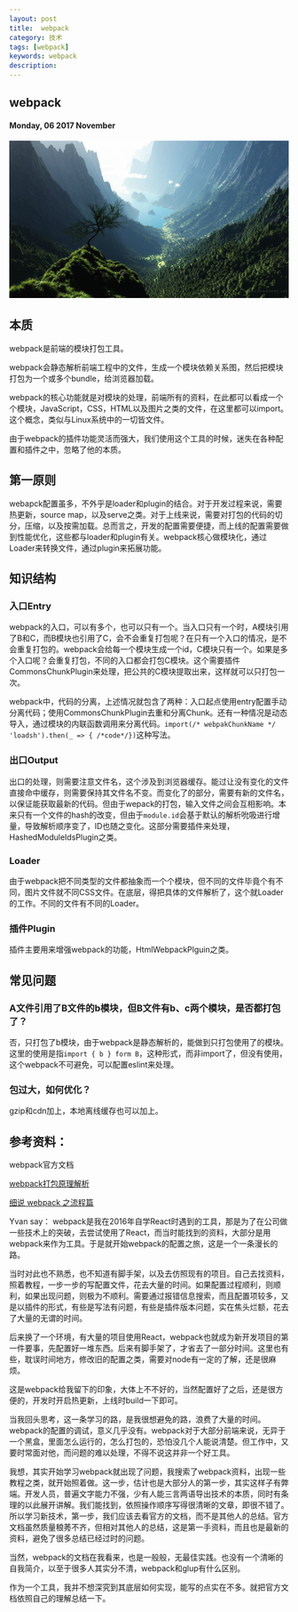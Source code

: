 ```yaml
---
layout: post
title:  webpack
category: 技术
tags: [webpack]
keywords: webpack
description:
---
```


##  webpack

#### Monday, 06  2017 November

![01](/../../assets/img/tech/2017/01.jpg)

## 本质

webpack是前端的模块打包工具。

webpack会静态解析前端工程中的文件，生成一个模块依赖关系图，然后把模块打包为一个或多个bundle，给浏览器加载。

webpack的核心功能就是对模块的处理，前端所有的资料，在此都可以看成一个个模块，JavaScript，CSS，HTML以及图片之类的文件，在这里都可以import。这个概念，类似与Linux系统中的一切皆文件。

由于webpack的插件功能灵活而强大，我们使用这个工具的时候，迷失在各种配置和插件之中，忽略了他的本质。

## 第一原则

webapck配置虽多，不外乎是loader和plugin的结合。对于开发过程来说，需要热更新，source map，以及serve之类。对于上线来说，需要对打包的代码的切分，压缩，以及按需加载。总而言之，开发的配置需要便捷，而上线的配置需要做到性能优化，这些都与loader和plugin有关。webpack核心做模块化，通过Loader来转换文件，通过plugin来拓展功能。


## 知识结构

### 入口Entry

webpack的入口，可以有多个，也可以只有一个。当入口只有一个时，A模块引用了B和C，而B模块也引用了C，会不会重复打包呢？在只有一个入口的情况，是不会重复打包的。webpack会给每一个模块生成一个id，C模块只有一个。如果是多个入口呢？会重复打包，不同的入口都会打包C模块。这个需要插件CommonsChunkPlugin来处理，把公共的C模块提取出来，这样就可以只打包一次。

webpack中，代码的分离，上述情况就包含了两种：入口起点使用entry配置手动分离代码；使用CommonsChunkPlugin去重和分离Chunk。还有一种情况是动态导入，通过模块的内联函数调用来分离代码。`import(/* webpakChunkName */ 'loadsh').then(_ => { /*code*/})`这种写法。


### 出口Output

出口的处理，则需要注意文件名，这个涉及到浏览器缓存。能过让没有变化的文件直接命中缓存，则需要保持其文件名不变。而变化了的部分，需要有新的文件名，以保证能获取最新的代码。但由于wepack的打包，输入文件之间会互相影响。本来只有一个文件的hash的改变，但由于`module.id`会基于默认的解析吮吸进行增量，导致解析顺序变了，ID也随之变化。这部分需要插件来处理，HashedModuleIdsPlugin之类。

### Loader

由于webpack把不同类型的文件都抽象而一个个模块，但不同的文件毕竟个有不同，图片文件就不同CSS文件。在底层，得把具体的文件解析了，这个就Loader的工作。不同的文件有不同的Loader。

### 插件Plugin

插件主要用来增强webpack的功能，HtmlWebpackPlguin之类。


## 常见问题

### A文件引用了B文件的b模块，但B文件有b、c两个模块，是否都打包了？

否，只打包了b模块，由于webpack是静态解析的，能做到只打包使用了的模块。这里的使用是指`import { b } form B`，这种形式，而非import了，但没有使用，这个webpack不可避免，可以配置eslint来处理。

### 包过大，如何优化？

gzip和cdn加上，本地离线缓存也可以加上。




## 参考资料：

webpack官方文档

[webpack打包原理解析](https://github.com/yongningfu/webpack_package)

[细说 webpack 之流程篇](http://taobaofed.org/blog/2016/09/09/webpack-flow/)

Yvan say： webpack是我在2016年自学React时遇到的工具，那是为了在公司做一些技术上的突破，去尝试使用了React，而当时能找到的资料，大部分是用webpack来作为工具。于是就开始webpack的配置之旅，这是一个一条漫长的路。

当时对此也不熟悉，也不知道有脚手架，以及去仿照现有的项目。自己去找资料，照着教程，一步一步的写配置文件，花去大量的时间。如果配置过程顺利，则顺利，如果出现问题，则极为不顺利。需要通过报错信息搜索，而且配置项较多，又是以插件的形式，有些是写法有问题，有些是插件版本问题，实在焦头烂额，花去了大量的无谓的时间。

后来换了一个环境，有大量的项目使用React，webpack也就成为新开发项目的第一件要事，先配置好一堆东西。后来有脚手架了，才省去了一部分时间。这里也有些，耽误时间地方，修改旧的配置之类，需要对node有一定的了解，还是很麻烦。

这是webpack给我留下的印象，大体上不不好的，当然配置好了之后，还是很方便的，开发时开启热更新，上线时build一下即可。

当我回头思考，这一条学习的路，是我很想避免的路，浪费了大量的时间。webpack的配置的调试，意义几乎没有。webpack对于大部分前端来说，无异于一个黑盒，里面怎么运行的，怎么打包的，恐怕没几个人能说清楚。但工作中，又要时常面对他，而问题的难以处理，不得不说这并非一个好工具。

我想，其实开始学习webpack就出现了问题，我搜索了webpack资料，出现一些教程之类，就开始照着做。这一步，估计也是大部分人的第一步，其实这样子有弊端。开发人员，普遍文字能力不强，少有人能三言两语导出技术的本质，同时有条理的以此展开讲解。我们能找到，依照操作顺序写得很清晰的文章，即很不错了。所以学习新技术，第一步，我们应该去看官方的文档，而不是其他人的总结。官方文档虽然质量稂莠不齐，但相对其他人的总结，这是第一手资料，而且也是最新的资料，避免了很多总结已经过时的问题。

当然，webpack的文档在我看来，也是一般般，无最佳实践。也没有一个清晰的自我简介，以至于很多人其实分不清，webpack和glup有什么区别。

作为一个工具，我并不想深究到其底层如何实现，能写的点实在不多。就把官方文档依照自己的理解总结一下。
